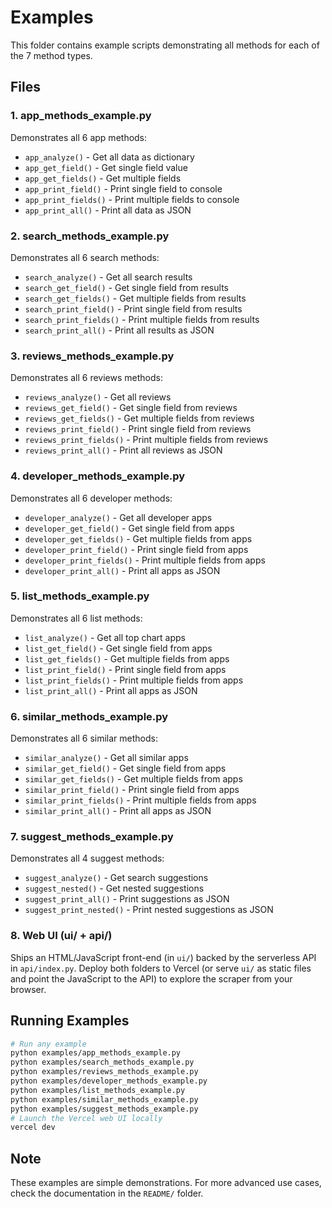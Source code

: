 # Examples

This folder contains example scripts demonstrating all methods for each of the 7 method types.

## Files

### 1. app_methods_example.py
Demonstrates all 6 app methods:
- `app_analyze()` - Get all data as dictionary
- `app_get_field()` - Get single field value
- `app_get_fields()` - Get multiple fields
- `app_print_field()` - Print single field to console
- `app_print_fields()` - Print multiple fields to console
- `app_print_all()` - Print all data as JSON

### 2. search_methods_example.py
Demonstrates all 6 search methods:
- `search_analyze()` - Get all search results
- `search_get_field()` - Get single field from results
- `search_get_fields()` - Get multiple fields from results
- `search_print_field()` - Print single field from results
- `search_print_fields()` - Print multiple fields from results
- `search_print_all()` - Print all results as JSON

### 3. reviews_methods_example.py
Demonstrates all 6 reviews methods:
- `reviews_analyze()` - Get all reviews
- `reviews_get_field()` - Get single field from reviews
- `reviews_get_fields()` - Get multiple fields from reviews
- `reviews_print_field()` - Print single field from reviews
- `reviews_print_fields()` - Print multiple fields from reviews
- `reviews_print_all()` - Print all reviews as JSON

### 4. developer_methods_example.py
Demonstrates all 6 developer methods:
- `developer_analyze()` - Get all developer apps
- `developer_get_field()` - Get single field from apps
- `developer_get_fields()` - Get multiple fields from apps
- `developer_print_field()` - Print single field from apps
- `developer_print_fields()` - Print multiple fields from apps
- `developer_print_all()` - Print all apps as JSON

### 5. list_methods_example.py
Demonstrates all 6 list methods:
- `list_analyze()` - Get all top chart apps
- `list_get_field()` - Get single field from apps
- `list_get_fields()` - Get multiple fields from apps
- `list_print_field()` - Print single field from apps
- `list_print_fields()` - Print multiple fields from apps
- `list_print_all()` - Print all apps as JSON

### 6. similar_methods_example.py
Demonstrates all 6 similar methods:
- `similar_analyze()` - Get all similar apps
- `similar_get_field()` - Get single field from apps
- `similar_get_fields()` - Get multiple fields from apps
- `similar_print_field()` - Print single field from apps
- `similar_print_fields()` - Print multiple fields from apps
- `similar_print_all()` - Print all apps as JSON

### 7. suggest_methods_example.py
Demonstrates all 4 suggest methods:
- `suggest_analyze()` - Get search suggestions
- `suggest_nested()` - Get nested suggestions
- `suggest_print_all()` - Print suggestions as JSON
- `suggest_print_nested()` - Print nested suggestions as JSON

### 8. Web UI (ui/ + api/)
Ships an HTML/JavaScript front-end (in `ui/`) backed by the serverless API
in `api/index.py`.  Deploy both folders to Vercel (or serve `ui/` as static
files and point the JavaScript to the API) to explore the scraper from your
browser.

## Running Examples

```bash
# Run any example
python examples/app_methods_example.py
python examples/search_methods_example.py
python examples/reviews_methods_example.py
python examples/developer_methods_example.py
python examples/list_methods_example.py
python examples/similar_methods_example.py
python examples/suggest_methods_example.py
# Launch the Vercel web UI locally
vercel dev
```

## Note

These examples are simple demonstrations. For more advanced use cases, check the documentation in the `README/` folder.
